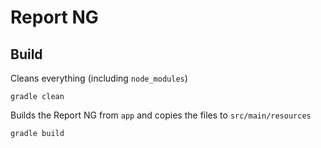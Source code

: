 # Report NG

## Build

Cleans everything (including `node_modules`)

```shell
gradle clean
```

Builds the Report NG from `app` and copies the files to `src/main/resources`
```shell
gradle build
```
